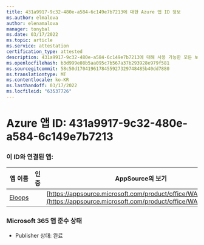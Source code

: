 ```yaml
---
title: 431a9917-9c32-480e-a584-6c149e7b7213에 대한 Azure 앱 ID 정보
ms.author: elmalova
author: elenamalova
manager: tonybal
ms.date: 03/17/2022
ms.topic: article
ms.service: attestation
certification_type: attested
description: 431a9917-9c32-480e-a584-6c149e7b7213에 대해 사용 가능한 모든 보안 및 규정 준수 정보입니다.
ms.openlocfilehash: b3d999e08b5aa095c7b567a37b293928e979f581
ms.sourcegitcommit: 58c50d1704196178455927329748485b40dd7880
ms.translationtype: MT
ms.contentlocale: ko-KR
ms.lasthandoff: 03/17/2022
ms.locfileid: "63537726"
---
```

# <a name="azure-app-id-431a9917-9c32-480e-a584-6c149e7b7213"></a>Azure 앱 ID: 431a9917-9c32-480e-a584-6c149e7b7213


### <a name="apps-associated-with-this-id"></a>이 ID와 연결된 앱:
| **앱 이름** | **인증** | **AppSource의 보기** |
|--------------|---------------|-----------------------|
| [Eloops](../forward/WA200002287.md) |  | [https://appsource.microsoft.com/product/office/WA200002287](https://appsource.microsoft.com/product/office/WA200002287) |

### <a name="microsoft-365-app-compliance-status"></a>Microsoft 365 앱 준수 상태
- Publisher 상태: 완료
